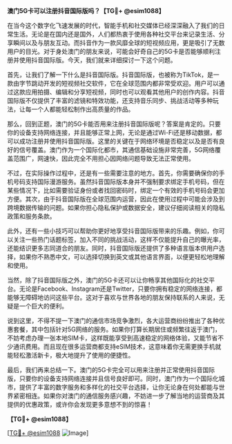**澳门5G卡可以注册抖音国际版吗？【TG💪+ @esim1088】**

在当今这个数字化飞速发展的时代，智能手机和社交媒体已经深深融入了我们的日常生活。无论是在国内还是国外，人们都热衷于使用各种社交平台来记录生活、分享瞬间以及与朋友互动。而抖音作为一款风靡全球的短视频应用，更是吸引了无数用户的目光。对于身处澳门的朋友来说，可能会好奇自己的5G卡是否能够顺利注册并使用抖音国际版。今天，我们就来详细探讨一下这个问题。

首先，让我们了解一下什么是抖音国际版。抖音国际版，也被称为TikTok，是一款由字节跳动开发的短视频社交软件，它在全球范围内都非常受欢迎。用户可以通过这款应用拍摄、编辑和分享短视频，同时也可以观看其他用户的创作内容。抖音国际版不仅提供了丰富的滤镜和特效功能，还支持音乐同步、挑战活动等多种玩法，让每一个人都能轻松制作出高质量的作品。

那么，回到正题，澳门的5G卡能否用来注册抖音国际版呢？答案是肯定的。只要你的设备支持网络连接，并且能够正常上网，无论是通过Wi-Fi还是移动数据，都可以成功注册并使用抖音国际版。这里的关键在于网络环境是否稳定以及是否有良好的信号覆盖。澳门作为一个国际化都市，其通信基础设施非常完善，5G网络覆盖范围广，网速快，因此完全不用担心因网络问题导致无法正常使用。

不过，在实际操作过程中，还是有一些需要注意的地方。首先，你需要确保你的手机号码支持国际漫游服务。虽然抖音国际版本身并不强制要求绑定手机号码，但在某些情况下，比如需要验证身份或者找回密码时，绑定一个有效的手机号码会更加方便。其次，由于抖音国际版在全球范围内运营，因此在使用过程中可能会涉及到跨境数据传输的问题。如果你担心隐私保护或数据安全，建议仔细阅读相关的隐私政策和服务条款。

此外，还有一些小技巧可以帮助你更好地享受抖音国际版带来的乐趣。例如，你可以关注一些热门话题标签，加入不同的挑战活动，这样不仅能提升自己的曝光率，还能结识更多志同道合的朋友。同时，抖音国际版还提供了多种语言版本供用户选择，如果你不熟悉中文，可以选择切换到英文或其他语言界面，以便更轻松地理解和使用。

当然，除了抖音国际版之外，澳门的5G卡还可以让你畅享其他国际化的社交平台。无论是Facebook、Instagram还是Twitter，只要你拥有稳定的网络连接，都能够无障碍地访问这些平台。这对于喜欢与世界各地的朋友保持联系的人来说，无疑是一个巨大的便利。

说到这里，不得不提一下澳门的通信市场竞争激烈，各大运营商纷纷推出了各种优惠套餐，其中包括针对5G网络的服务。如果你打算长期居住或频繁往返于澳门，不妨考虑办理一张本地SIM卡，这样既能享受到高速稳定的网络体验，又能节省不少通讯费用。而且现在很多运营商都支持eSIM技术，这意味着你无需更换手机就能轻松激活新卡，极大地提升了使用的便捷性。

最后，我们再来总结一下。澳门的5G卡完全可以用来注册并正常使用抖音国际版，只要你的设备支持网络连接并且信号良好即可。同时，澳门作为一个国际化城市，提供了丰富的数字服务和多样化的社交平台选择，让你无论身在何处都能与世界紧密相连。如果你对澳门的通信服务感兴趣，不妨进一步了解当地的运营商及其提供的优惠政策，或许你会发现更多意想不到的惊喜！

**【TG💪+ @esim1088】**

[[TG💪+ @esim1088](https://t.me/s/esim1088) ![Image](https://i.postimg.cc/4NQfJmqS/Snipaste-2025-05-13-00-14-12.png)]